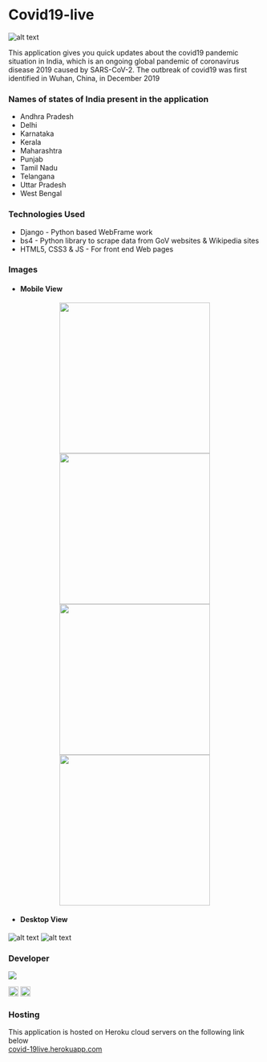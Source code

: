 # Covid19-live

![alt text](https://img.techpowerup.org/200705/8.jpg)

This application gives you quick updates about the covid19 pandemic situation in India, which is an ongoing global pandemic of coronavirus disease 2019 caused by SARS-CoV-2. The outbreak of covid19 was first identified in Wuhan, China, in December 2019

### Names of states of India present in the application
* Andhra Pradesh
* Delhi
* Karnataka
* Kerala
* Maharashtra
* Punjab
* Tamil Nadu
* Telangana
* Uttar Pradesh
* West Bengal

### Technologies Used
* Django - Python based WebFrame work
* bs4 - Python library to scrape data from GoV websites & Wikipedia sites
* HTML5, CSS3 & JS - For front end Web pages

### Images

* #### Mobile View
<div align="center">
  <img align="center" src="https://img.techpowerup.org/200705/1.jpg" width="300">
  <img align="center" src="https://img.techpowerup.org/200705/2420.jpg" width="300">
  <img align="center" src="https://img.techpowerup.org/200705/3401.jpg" width="300">
  <img align="center" src="https://img.techpowerup.org/200705/4.jpg" width="300">
 </div>

* #### Desktop View
![alt text](https://img.techpowerup.org/200705/5.png)
![alt text](https://img.techpowerup.org/200705/7.png)

### Developer

<img src="https://img.techpowerup.org/200705/name.gif">


<a href="https://www.instagram.com/bryan.caldeira/"><img src="https://upload.wikimedia.org/wikipedia/commons/thumb/e/e7/Instagram_logo_2016.svg/132px-        Instagram_logo_2016.svg.png" width="20" height="20"></a>
<a href="https://www.linkedin.com/in/bryan-caldeira-447bbb147"><img src="https://1000logos.net/wp-content/uploads/2017/03/LinkedIn-Logo.png" width="20" height="20"></a>




### Hosting
This application is hosted on Heroku cloud servers on the following link below<br/>
[covid-19live.herokuapp.com](https://covid-19liveindia.herokuapp.com/)
